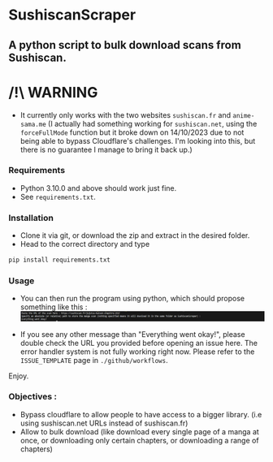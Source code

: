# SushiscanScraper
## A python script to bulk download scans from Sushiscan.


# /!\ WARNING

- It currently only works with the two websites `sushiscan.fr` and `anime-sama.me` (I actually had something working for `sushiscan.net`, using the `forceFullMode` function but it broke down on 14/10/2023 due to not being able to bypass Cloudflare's challenges. I'm looking into this, but there is no guarantee I manage to bring it back up.)

### Requirements 
- Python 3.10.0 and above should work just fine.
- See `requirements.txt`.
### Installation

- Clone it via git, or download the zip and extract in the desired folder. 
- Head to the correct directory and type
```ps
pip install requirements.txt
```
### Usage

- You can then run the program using python, which should propose something like this : 
![scraperexample](./examples/scraper.png)

- If you see any other message than "Everything went okay!", please double check the URL you provided before opening an issue here. The error handler system is not fully working right now. Please refer to the `ISSUE_TEMPLATE` page in `./github/workflows`.

Enjoy.

### Objectives :

- Bypass cloudflare to allow people to have access to a bigger library. (i.e using sushiscan.net URLs instead of sushiscan.fr)
- Allow to bulk download (like download every single page of a manga at once, or downloading only certain chapters, or downloading a range of chapters)